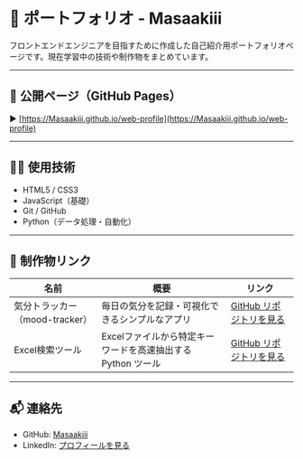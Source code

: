 # 📘 ポートフォリオ - Masaakiii

フロントエンドエンジニアを目指すために作成した自己紹介用ポートフォリオページです。現在学習中の技術や制作物をまとめています。

---

## 🔗 公開ページ（GitHub Pages）

▶️ [https://Masaakiii.github.io/web-profile](https://Masaakiii.github.io/web-profile)  

---

## 🧑‍💻 使用技術

- HTML5 / CSS3  
- JavaScript（基礎）  
- Git / GitHub  
- Python（データ処理・自動化）  

---

## 📂 制作物リンク

| 名前 | 概要 | リンク |
|------|------|--------|
| 気分トラッカー（mood-tracker） | 毎日の気分を記録・可視化できるシンプルなアプリ | [GitHub リポジトリを見る](https://github.com/Masaakiii/mood-tracker) |
| Excel検索ツール | Excelファイルから特定キーワードを高速抽出する Python ツール | [GitHub リポジトリを見る](https://github.com/Masaakiii/search_tool) |

---

## 📬 連絡先

- GitHub: [Masaakiii](https://github.com/Masaakiii)  
- LinkedIn: [プロフィールを見る](https://www.linkedin.com/in/35887b364/)
